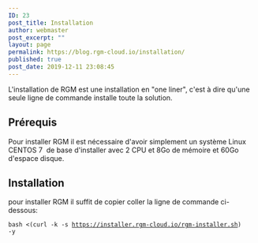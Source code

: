 ```yaml
---
ID: 23
post_title: Installation
author: webmaster
post_excerpt: ""
layout: page
permalink: https://blog.rgm-cloud.io/installation/
published: true
post_date: 2019-12-11 23:08:45
---
```

L'installation de RGM est une installation en "one liner", c'est à dire qu'une seule ligne de commande installe toute la solution.
<h2>Prérequis</h2>
Pour installer RGM il est nécessaire d'avoir simplement un système Linux CENTOS 7&nbsp; de base d'installer avec 2 CPU et 8Go de mémoire et 60Go d'espace disque.
<h2>Installation</h2>
pour installer RGM il suffit de copier coller la ligne de commande ci-dessous:

<code>bash &lt;(curl -k -s&nbsp;https://installer.rgm-cloud.io/rgm-installer.sh) -y</code>

&nbsp;